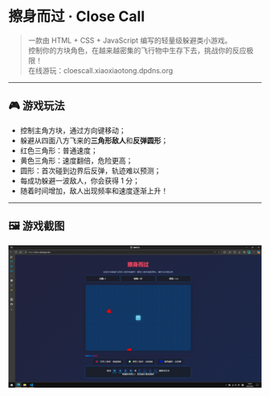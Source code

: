 # 擦身而过 · Close Call

> 一款由 HTML + CSS + JavaScript 编写的轻量级躲避类小游戏。  
> 控制你的方块角色，在越来越密集的飞行物中生存下去，挑战你的反应极限！   
> 在线游玩：cloescall.xiaoxiaotong.dpdns.org

---

## 🎮 游戏玩法

- 控制主角方块，通过方向键移动；
- 躲避从四面八方飞来的**三角形敌人**和**反弹圆形**；
- 红色三角形：普通速度；
- 黄色三角形：速度翻倍，危险更高；
- 圆形：首次碰到边界后反弹，轨迹难以预测；
- 每成功躲避一波敌人，你会获得 1 分；
- 随着时间增加，敌人出现频率和速度逐渐上升！

---

## 🖼️ 游戏截图

![游戏界面](./screenshots/test.PNG)
